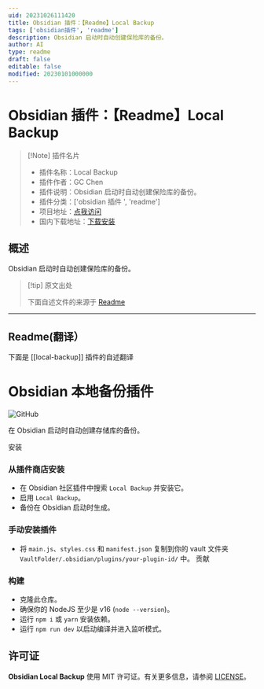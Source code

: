 ```yaml
---
uid: 20231026111420
title: Obsidian 插件：【Readme】Local Backup
tags: ['obsidian插件', 'readme']
description: Obsidian 启动时自动创建保险库的备份。
author: AI
type: readme
draft: false
editable: false
modified: 20230101000000
---
```


# Obsidian 插件：【Readme】Local Backup

> [!Note] 插件名片
> - 插件名称：Local Backup
> - 插件作者：GC Chen
> - 插件说明：Obsidian 启动时自动创建保险库的备份。
> - 插件分类：['obsidian 插件 ', 'readme']
> - 项目地址：[点我访问](https://github.com/cgcel/obsidian-local-backup)
> - 国内下载地址：[下载安装](https://pkmer.cn/products/plugin/pluginMarket/?local-backup)

## 概述

Obsidian 启动时自动创建保险库的备份。

> [!tip] 原文出处
>
>下面自述文件的来源于 [Readme](https://ghproxy.net/https://raw.githubusercontent.com/cgcel/obsidian-local-backup/master/README.md)

---

## Readme(翻译）

下面是 [[local-backup]] 插件的自述翻译

# Obsidian 本地备份插件

![GitHub](https://img.shields.io/github/license/cgcel/obsidian-local-backup)

在 Obsidian 启动时自动创建存储库的备份。

安装

### 从插件商店安装

- 在 Obsidian 社区插件中搜索 `Local Backup` 并安装它。
- 启用 `Local Backup`。
- 备份在 Obsidian 启动时生成。

### 手动安装插件

- 将 `main.js`、`styles.css` 和 `manifest.json` 复制到你的 vault 文件夹 `VaultFolder/.obsidian/plugins/your-plugin-id/` 中。
贡献

### 构建

- 克隆此仓库。
- 确保你的 NodeJS 至少是 v16 (`node --version`)。
- 运行 `npm i` 或 `yarn` 安装依赖。
- 运行 `npm run dev` 以启动编译并进入监听模式。

## 许可证

**Obsidian Local Backup** 使用 MIT 许可证。有关更多信息，请参阅 [LICENSE](https://github.com/cgcel/obsidian-local-backup/blob/master/LICENSE)。
